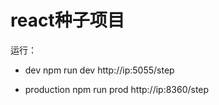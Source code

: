 react种子项目
=============
运行：
- dev
npm run dev  http://ip:5055/step

- production
npm run prod http://ip:8360/step
